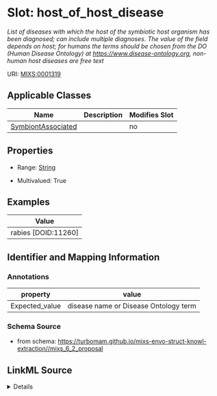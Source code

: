 # Slot: host_of_host_disease


_List of diseases with which the host of the symbiotic host organism has been diagnosed; can include multiple diagnoses. The value of the field depends on host; for humans the terms should be chosen from the DO (Human Disease Ontology) at https://www.disease-ontology.org, non-human host diseases are free text_



URI: [MIXS:0001319](https://w3id.org/mixs/0001319)



<!-- no inheritance hierarchy -->




## Applicable Classes

| Name | Description | Modifies Slot |
| --- | --- | --- |
[SymbiontAssociated](SymbiontAssociated.md) |  |  no  |







## Properties

* Range: [String](String.md)

* Multivalued: True






## Examples

| Value |
| --- |
| rabies [DOID:11260] |

## Identifier and Mapping Information





### Annotations

| property | value |
| --- | --- |
| Expected_value | disease name or Disease Ontology term |



### Schema Source


* from schema: https://turbomam.github.io/mixs-envo-struct-knowl-extraction//mixs_6_2_proposal




## LinkML Source

<details>
```yaml
name: host_of_host_disease
annotations:
  Expected_value:
    tag: Expected_value
    value: disease name or Disease Ontology term
description: List of diseases with which the host of the symbiotic host organism has
  been diagnosed; can include multiple diagnoses. The value of the field depends on
  host; for humans the terms should be chosen from the DO (Human Disease Ontology)
  at https://www.disease-ontology.org, non-human host diseases are free text
title: host of the symbiotic host disease status
notes:
- disease
- host
- host.
- status
- symbiosis
examples:
- value: rabies [DOID:11260]
from_schema: https://turbomam.github.io/mixs-envo-struct-knowl-extraction//mixs_6_2_proposal
rank: 1000
string_serialization: '{termLabel} [{termID}]|{text}'
slot_uri: MIXS:0001319
multivalued: true
alias: host_of_host_disease
domain_of:
- SymbiontAssociated
range: string
required: false
recommended: false

```
</details>
